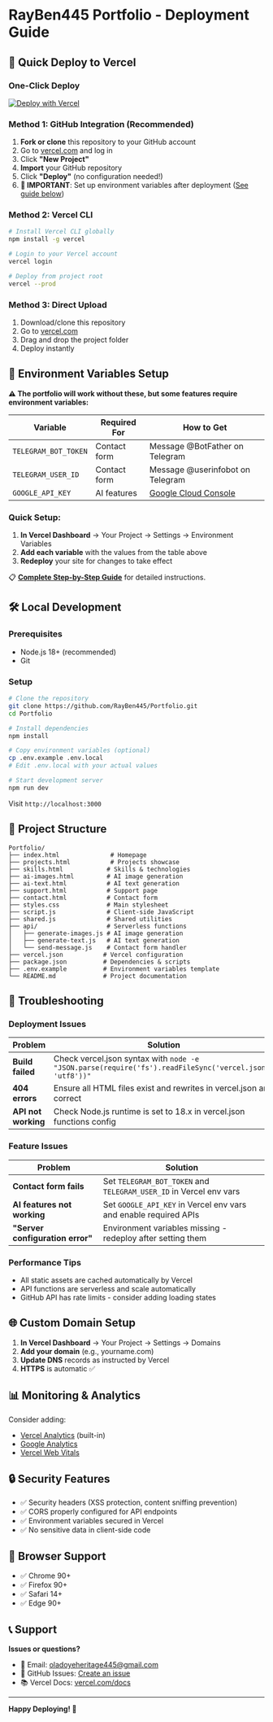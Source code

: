 # RayBen445 Portfolio - Deployment Guide

## 🚀 Quick Deploy to Vercel

### One-Click Deploy
[![Deploy with Vercel](https://vercel.com/button)](https://vercel.com/new/clone?repository-url=https://github.com/RayBen445/Portfolio)

### Method 1: GitHub Integration (Recommended)
1. **Fork or clone** this repository to your GitHub account
2. Go to [vercel.com](https://vercel.com) and log in
3. Click **"New Project"**
4. **Import** your GitHub repository  
5. Click **"Deploy"** (no configuration needed!)
6. **🔑 IMPORTANT**: Set up environment variables after deployment ([See guide below](#-environment-variables-setup))

### Method 2: Vercel CLI
```bash
# Install Vercel CLI globally
npm install -g vercel

# Login to your Vercel account
vercel login

# Deploy from project root
vercel --prod
```

### Method 3: Direct Upload
1. Download/clone this repository
2. Go to [vercel.com](https://vercel.com)
3. Drag and drop the project folder
4. Deploy instantly

## 🔑 Environment Variables Setup

**⚠️ The portfolio will work without these, but some features require environment variables:**

| Variable | Required For | How to Get |
|----------|-------------|------------|
| `TELEGRAM_BOT_TOKEN` | Contact form | Message @BotFather on Telegram |
| `TELEGRAM_USER_ID` | Contact form | Message @userinfobot on Telegram |
| `GOOGLE_API_KEY` | AI features | [Google Cloud Console](https://console.cloud.google.com/apis/credentials) |

### Quick Setup:
1. **In Vercel Dashboard** → Your Project → Settings → Environment Variables
2. **Add each variable** with the values from the table above
3. **Redeploy** your site for changes to take effect

📋 **[Complete Step-by-Step Guide](ENVIRONMENT_SETUP.md)** for detailed instructions.

## 🛠️ Local Development

### Prerequisites
- Node.js 18+ (recommended)
- Git

### Setup
```bash
# Clone the repository
git clone https://github.com/RayBen445/Portfolio.git
cd Portfolio

# Install dependencies
npm install

# Copy environment variables (optional)
cp .env.example .env.local
# Edit .env.local with your actual values

# Start development server
npm run dev
```

Visit `http://localhost:3000`

## 📁 Project Structure
```
Portfolio/
├── index.html              # Homepage
├── projects.html           # Projects showcase
├── skills.html            # Skills & technologies
├── ai-images.html         # AI image generation
├── ai-text.html           # AI text generation  
├── support.html           # Support page
├── contact.html           # Contact form
├── styles.css             # Main stylesheet
├── script.js              # Client-side JavaScript
├── shared.js              # Shared utilities
├── api/                   # Serverless functions
│   ├── generate-images.js # AI image generation
│   ├── generate-text.js   # AI text generation
│   └── send-message.js    # Contact form handler
├── vercel.json           # Vercel configuration
├── package.json          # Dependencies & scripts
├── .env.example          # Environment variables template
└── README.md             # Project documentation
```

## 🔧 Troubleshooting

### Deployment Issues
| Problem | Solution |
|---------|----------|
| **Build failed** | Check vercel.json syntax with `node -e "JSON.parse(require('fs').readFileSync('vercel.json', 'utf8'))"` |
| **404 errors** | Ensure all HTML files exist and rewrites in vercel.json are correct |
| **API not working** | Check Node.js runtime is set to 18.x in vercel.json functions config |

### Feature Issues
| Problem | Solution |
|---------|----------|
| **Contact form fails** | Set `TELEGRAM_BOT_TOKEN` and `TELEGRAM_USER_ID` in Vercel env vars |
| **AI features not working** | Set `GOOGLE_API_KEY` in Vercel env vars and enable required APIs |
| **"Server configuration error"** | Environment variables missing - redeploy after setting them |

### Performance Tips
- All static assets are cached automatically by Vercel
- API functions are serverless and scale automatically
- GitHub API has rate limits - consider adding loading states

## 🌐 Custom Domain Setup
1. **In Vercel Dashboard** → Your Project → Settings → Domains
2. **Add your domain** (e.g., yourname.com)
3. **Update DNS** records as instructed by Vercel
4. **HTTPS** is automatic ✅

## 📊 Monitoring & Analytics
Consider adding:
- [Vercel Analytics](https://vercel.com/docs/analytics) (built-in)
- [Google Analytics](https://analytics.google.com)
- [Vercel Web Vitals](https://vercel.com/docs/analytics/web-vitals)

## 🔒 Security Features
- ✅ Security headers (XSS protection, content sniffing prevention)
- ✅ CORS properly configured for API endpoints
- ✅ Environment variables secured in Vercel
- ✅ No sensitive data in client-side code

## 📱 Browser Support
- ✅ Chrome 90+
- ✅ Firefox 90+
- ✅ Safari 14+
- ✅ Edge 90+

## 📞 Support
**Issues or questions?**
- 📧 Email: oladoyeheritage445@gmail.com
- 🐛 GitHub Issues: [Create an issue](https://github.com/RayBen445/Portfolio/issues)
- 📚 Vercel Docs: [vercel.com/docs](https://vercel.com/docs)

---

**Happy Deploying! 🚀**